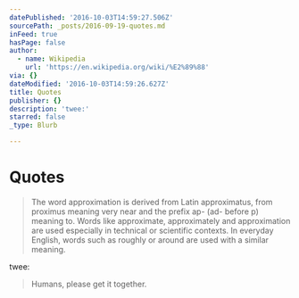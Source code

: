 ```yaml
---
datePublished: '2016-10-03T14:59:27.506Z'
sourcePath: _posts/2016-09-19-quotes.md
inFeed: true
hasPage: false
author:
  - name: Wikipedia
    url: 'https://en.wikipedia.org/wiki/%E2%89%88'
via: {}
dateModified: '2016-10-03T14:59:26.627Z'
title: Quotes
publisher: {}
description: 'twee:'
starred: false
_type: Blurb

---
```

# Quotes

> The word approximation is derived from Latin approximatus, from proximus meaning very near and the prefix ap- (ad- before p) meaning to. Words like approximate, approximately and approximation are used especially in technical or scientific contexts. In everyday English, words such as roughly or around are used with a similar meaning.

twee:

> Humans, please get it together.
